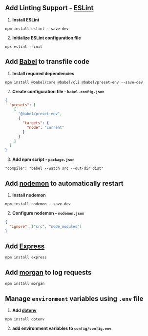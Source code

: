 ## Add Linting Support - [**ESLint**](https://eslint.org/)

1. **Install ESLint**

```
npm install eslint --save-dev
```

2. **Initialize ESLint configuration file**

```
npx eslint --init
```

## Add [**Babel**](https://babeljs.io/) to transfile code

1. **Install required dependencies**

```
npm install @babel/core @babel/cli @babel/preset-env --save-dev
```

2. **Create configuration file - `babel.config.json`**

```json
{
  "presets": [
    [
      "@babel/preset-env",
      {
        "targets": {
          "node": "current"
        }
      }
    ]
  ]
}
```

3. **Add npm script - `package.json`**

```
"compile": "babel --watch src --out-dir dist"
```

## Add [**nodemon**](https://nodemon.io/) to automatically restart

1. **Install nodemon**

```
npm install nodemon --save-dev
```

2. **Configure nodemon - `nodemon.json`**

```json
{
  "ignore": ["src", "node_modules"]
}
```

## Add [**Express**](https://expressjs.com/)

```
npm install express
```

## Add [**morgan**](https://www.npmjs.com/package/morgan) to log requests

```
npm install morgan
```

## Manage `environment` variables using `.env` file

1. **Add [dotenv](https://github.com/motdotla/dotenv)**

```
npm install dotenv
```

2. **add environment variables to `config/config.env`**
